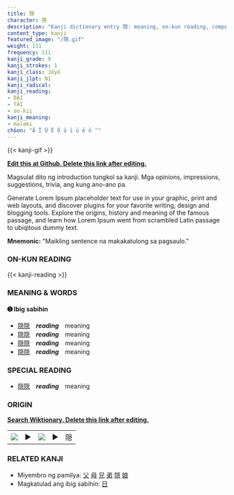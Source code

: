 ```yaml
---
title: 隠
character: 隠
description: "Kanji dictionary entry 隠: meaning, on-kun reading, compounds, origin, related kanji"
content_type: kanji
featured_image: "/隠.gif"
weight: 111
frequency: 111
kanji_grade: 9
kanji_strokes: 1
kanji_class: Jōyō
kanji_jlpt: N1
kanji_radical: 
kanji_reading: 
- DAI
- TAI
- oo-kii
kanji_meaning:
- malaki
chōon: "Ā Ī Ū Ē Ō ā ī ū ē ō ’"
---
```

[//]: # (Don't edit the line below. Kanji animated GIF code is automatically generated.)
{{< kanji-gif >}}

[//]: # (Edit below this line.)

**[Edit this at Github. Delete this link after editing.](https://github.com/tim0g/tim/tree/main/content/kanji/隠/index.md)**

Magsulat dito ng introduction tungkol sa kanji. Mga opinions, impressions, suggestions, trivia, ang kung ano-ano pa.

Generate Lorem Ipsum placeholder text for use in your graphic, print and web layouts, and discover plugins for your favorite writing, design and blogging tools. Explore the origins, history and meaning of the famous passage, and learn how Lorem Ipsum went from scrambled Latin passage to ubiqitous dummy text.
 
**Mnemonic:** "Maikling sentence na makakatulong sa pagsaulo."

### ON-KUN READING

[//]: # (Don't edit the line below. ON-KUN READING code is automatically generated.)
{{< kanji-reading >}}

### MEANING & WORDS

#### ➊ **Ibig sabihin**
  - [隠](../隠)[隠](../隠)　***reading***　meaning
  - [隠](../隠)[隠](../隠)　***reading***　meaning
  - [隠](../隠)[隠](../隠)　***reading***　meaning
  - [隠](../隠)[隠](../隠)　***reading***　meaning

### SPECIAL READING
  - [隠](../隠)[隠](../隠)　***reading***　meaning

### ORIGIN

**[Search Wiktionary. Delete this link after editing.](https://wiktionary.org/wiki/隠)**
<table class="kanji-table"><tr><td>
<img src="60px-隠-bronze.svg.png">
</td><td>▶</td><td>
<img src="60px-隠-oracle.svg.png">
</td><td>▶</td>
<td class="kanji-origin">隠</td>
</tr></table>

### RELATED KANJI
- Miyembro ng pamilya: [父](../父) [母](../母) [兄](../兄) [弟](../弟) [隠](../隠) [娘](../娘)
- Magkatulad ang ibig sabihin: [日](../日)
